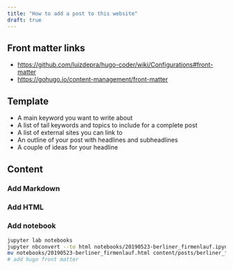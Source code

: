 ```yaml
---
title: "How to add a post to this website"
draft: true
---
```


## Front matter links

- https://github.com/luizdepra/hugo-coder/wiki/Configurations#front-matter
- https://gohugo.io/content-management/front-matter

## Template

- A main keyword you want to write about
- A list of tail keywords and topics to include for a complete post
- A list of external sites you can link to
- An outline of your post with headlines and subheadlines
- A couple of ideas for your headline

## Content

### Add Markdown

### Add HTML

### Add notebook

```bash
jupyter lab notebooks
jupyter nbconvert --to html notebooks/20190523-berliner_firmenlauf.ipynb
mv notebooks/20190523-berliner_firmenlauf.html content/posts/berliner_firmenlauf.html
# add hugo front matter
```
